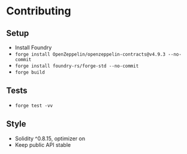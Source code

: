 # Contributing

## Setup
- Install Foundry
- `forge install OpenZeppelin/openzeppelin-contracts@v4.9.3 --no-commit`
- `forge install foundry-rs/forge-std --no-commit`
- `forge build`

## Tests
- `forge test -vv`

## Style
- Solidity ^0.8.15, optimizer on
- Keep public API stable